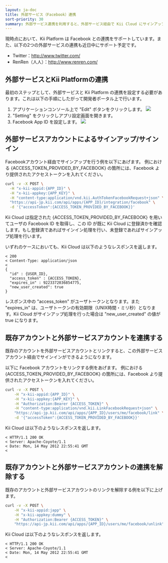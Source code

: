 ```yaml
---
layout: ja-doc
title: 外部サービス（Facebook）連携
sort-priority: 30
summary: 外部サービス連携を利用すると、外部サービス経由で Kii Cloud にサインアップ・サインインすることができます。例えば既に Facebook のアカウントを持つユーザに対して、このアカウント経由でサインアップやサインインを提供する事が可能になります。
---
```

現時点において、Kii Platform は Facebook との連携をサポートしています。また、以下の2つの外部サービスの連携も近日中にサポート予定です。

* Twitter：http://www.twitter.com/
* RenRen（人人）：http://www.renren.com/

## 外部サービスとKii Platformの連携

最初のステップとして、外部サービスと Kii Platform の連携を設定する必要があります。これは以下の手順にしたがって開発者ポータル上で行います。

1. アプリケーションコンソール上で "Edit" ボタンをクリックします。
    ![](01.png)
2. "Setting" をクリックしアプリ設定画面を開きます。
3. Facebook App ID を設定します。
    ![](02.png)

## 外部サービスアカウントによるサインアップ/サインイン

Facebookアカウント経由でサインアップを行う例を以下にあげます。
例における {ACCESS\_TOKEN\_PROVIDED\_BY\_FACEBOOK} の箇所には、Facebook より提供されたアクセストークンを入れてください。

```sh
curl -v -X POST \
  -H "x-kii-appid:{APP_ID}" \
  -H "x-kii-appkey:{APP_KEY}" \
  -H "content-type:application/vnd.kii.AuthTokenFacebookRequest+json" \
  "https://api-jp.kii.com/api/apps/{APP_ID}/integration/facebook" \
  -d '{"accessToken":{ACCESS_TOKEN_PROVIDED_BY_FACEBOOK}}'
```

Kii Cloud は指定された {ACCESS\_TOKEN\_PROVIDED\_BY\_FACEBOOK} を用いてユーザの Facebook ID を取得し、この ID が既に Kii Cloud に登録済かを確認します。もし登録済であればサインイン処理を行い、未登録であればサインアップ処理を行います。

いずれのケースにおいても、Kii Cloud は以下のようなレスポンスを返します。

```
< 200
< Content-Type: application/json
<
{
  "id" : {USER_ID},
  "access_token" : {ACCESS_TOKEN},
  "expires_in" : 9223372036854775,
  "new_user_created": true
}
```

レスポンス中の "access\_token" がユーザトークンとなります。また "expires\_in" は、ユーザトークンの有効期限（UNIX時間・ミリ秒）となります。Kii Cloud がサインアップ処理を行った場合は "new\_user\_created" の値が true になります。

## 既存アカウントと外部サービスアカウントを連携する

既存のアカウントを外部サービスアカウントとリンクすると、この外部サービスアカウント経由でサインインができるようになります。

以下に Facebook アカウントをリンクする例をあげます。
例における {ACCESS\_TOKEN\_PROVIDED\_BY\_FACEBOOK} の箇所には、Facebook より提供されたアクセストークンを入れてください。

```sh
curl -v -X POST \
    -H "x-kii-appid:{APP_ID}" \
    -H "x-kii-appkey:{APP_KEY}" \
    -H "Authorization:Bearer {ACCESS_TOKEN}" \
    -H "content-type:application/vnd.kii.LinkFacebookRequest+json" \
    "https://api-jp.kii.com/api/apps/{APP_ID}/users/me/facebook/link" \
    -d '{"accessToken":{ACCESS_TOKEN_PROVIDED_BY_FACEBOOK}}'
```

Kii Cloud は以下のようなレスポンスを返します。

```
< HTTP/1.1 200 OK
< Server: Apache-Coyote/1.1
< Date: Mon, 14 May 2012 22:55:41 GMT
<
```

## 既存アカウントと外部サービスアカウントの連携を解除する

既存のアカウントと外部サービスアカウントのリンクを解除する例を以下に上げます。

```sh
curl -v -X POST \
    -H "x-kii-appid:japp" \
    -H "x-kii-appkey:dummy" \
    -H "Authorization:Bearer {ACCESS_TOKEN}" \
    "https://api-jp.kii.com/api/apps/{APP_ID}/users/me/facebook/unlink"
```

Kii Cloud は以下のようなレスポンスを返します。

```
< HTTP/1.1 200 OK
< Server: Apache-Coyote/1.1
< Date: Mon, 14 May 2012 22:55:41 GMT
<
```

